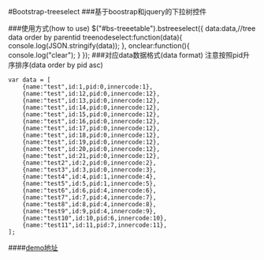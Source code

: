 #Bootstrap-treeselect
###基于boostrap和jquery的下拉树控件

###使用方式(how to use)
    $("#bs-treeetable").bstreeselect({
        data:data,//tree data order by parentid
		treenodeselect:function(data){
			console.log(JSON.stringify(data));
		},
		onclear:function(){
			console.log("clear");
		}
    });
###对应data数据格式(data format)
注意按照pid升序排序(data order by pid asc)

    var data = [
		{name:"test",id:1,pid:0,innercode:1},
		{name:"test",id:12,pid:0,innercode:12},
		{name:"test",id:13,pid:0,innercode:12},
		{name:"test",id:14,pid:0,innercode:12},
		{name:"test",id:15,pid:0,innercode:12},
		{name:"test",id:16,pid:0,innercode:12},
		{name:"test",id:17,pid:0,innercode:12},
		{name:"test",id:18,pid:0,innercode:12},
		{name:"test",id:19,pid:0,innercode:12},
		{name:"test",id:20,pid:0,innercode:12},
		{name:"test",id:21,pid:0,innercode:12},
		{name:"test2",id:2,pid:0,innercode:2},
		{name:"test3",id:3,pid:0,innercode:3},
		{name:"test4",id:4,pid:1,innercode:4},
		{name:"test5",id:5,pid:1,innercode:5},
		{name:"test6",id:6,pid:4,innercode:6},
		{name:"test7",id:7,pid:4,innercode:7},
		{name:"test8",id:8,pid:4,innercode:8},
		{name:"test9",id:9,pid:4,innercode:9},
		{name:"test10",id:10,pid:6,innercode:10},
		{name:"test11",id:11,pid:7,innercode:11},
    ];

####[demo地址](http://songjl.github.io/demo/bstreeselectdemo.html)
